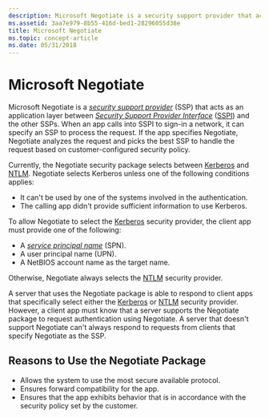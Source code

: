 ```yaml
---
description: Microsoft Negotiate is a security support provider that acts as an application layer between Security Support Provider Interface and the other SSPs.
ms.assetid: 3aa7e979-8b55-416d-bed1-28296055d38e
title: Microsoft Negotiate
ms.topic: concept-article
ms.date: 05/31/2018
---
```


# Microsoft Negotiate

Microsoft Negotiate is a [*security support provider*](../secgloss/s-gly.md) (SSP) that acts as an application layer between [*Security Support Provider Interface*](../secgloss/s-gly.md) ([SSPI](sspi.md)) and the other SSPs. When an app calls into SSPI to sign-in a network, it can specify an SSP to process the request. If the app specifies Negotiate, Negotiate analyzes the request and picks the best SSP to handle the request based on customer-configured security policy.

Currently, the Negotiate security package selects between [Kerberos](microsoft-kerberos.md) and [NTLM](microsoft-ntlm.md). Negotiate selects Kerberos unless one of the following conditions applies:

* It can't be used by one of the systems involved in the authentication.
* The calling app didn't provide sufficient information to use Kerberos.

To allow Negotiate to select the [Kerberos](microsoft-kerberos.md) security provider, the client app must provide one of the following:

* A [*service principal name*](../secgloss/s-gly.md) (SPN).
* A user principal name (UPN).
* A NetBIOS account name as the target name.

Otherwise, Negotiate always selects the [NTLM](microsoft-ntlm.md) security provider.

A server that uses the Negotiate package is able to respond to client apps that specifically select either the [Kerberos](microsoft-kerberos.md) or [NTLM](microsoft-ntlm.md) security provider. However, a client app must know that a server supports the Negotiate package to request authentication using Negotiate. A server that doesn't support Negotiate can't always respond to requests from clients that specify Negotiate as the SSP.

## Reasons to Use the Negotiate Package

- Allows the system to use the most secure available protocol.
- Ensures forward compatibility for the app.
- Ensures that the app exhibits behavior that is in accordance with the security policy set by the customer.
